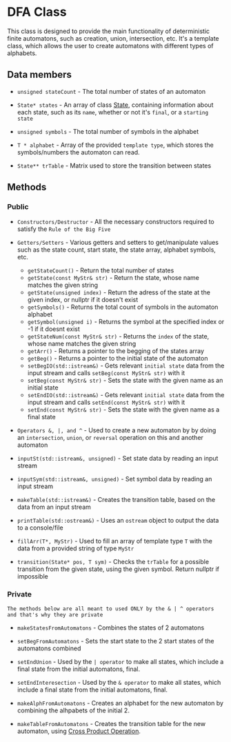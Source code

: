 # DFA Class

This class is designed to provide the main functionality of deterministic finite automatons, such as creation, union, intersection, etc.
It's a template class, which allows the user to create automatons with different types of alphabets.

## Data members

- `unsigned stateCount` - The total number of states of an automaton

- `State* states` - An array of class [State](State.md), containing information about each state, such as its `name`, whether or not it's `final`, or a `starting state`

- `unsigned symbols` - The total number of symbols in the alphabet

- `T * alphabet` - Array of the provided `template type`, which stores the symbols/numbers the automaton can read.

- `State** trTable` - Matrix used to store the transition between states

## Methods

### Public

- `Constructors/Destructor` - All the necessary constructors required to satisfy the `Rule of the Big Five`

- `Getters/Setters` - Various getters and setters to get/manipulate values such as the state count, start state, the state array, alphabet symbols, etc.

  - `getStateCount()` - Return the total number of states
  - `getState(const MyStr& str)` - Return the state, whose name matches the given string
  - `getState(unsigned index)` - Return the adress of the state at the given index, or nullptr if it doesn't exist
  - `getSymbols()` - Returns the total count of symbols in the automaton alphabet
  - `getSymbol(unsigned i)` - Returns the symbol at the specified index or -1 if it doesnt exist
  - `getStateNum(const MyStr& str)` - Returns the `index` of the state, whose name matches the given string
  - `getArr()` - Returns a pointer to the begging of the states array
  - `getBeg()` - Returns a pointer to the initial state of the automaton
  - `setBegIO(std::istream&)` - Gets relevant `initial state` data from the input stream and calls `setBeg(const MyStr& str)` with it
  - `setBeg(const MyStr& str)` - Sets the state with the given name as an initial state
  - `setEndIO(std::istream&)` - Gets relevant `initial state` data from the input stream and calls `setEnd(const MyStr& str)` with it
  - `setEnd(const MyStr& str)` - Sets the state with the given name as a final state

- `Operators &, |, and ^` - Used to create a new automaton by by doing an `intersection`, `union`, or `reversal` operation on this and another automaton

- `inputSt(std::istream&, unsigned)` - Set state data by reading an input stream

- `inputSym(std::istream&, unsigned)` - Set symbol data by reading an input stream

- `makeTable(std::istream&)` - Creates the transition table, based on the data from an input stream

- `printTable(std::ostream&)` - Uses an `ostream` object to output the data to a console/file

- `fillArr(T*, MyStr)` - Used to fill an array of template type `T` with the data from a provided string of type `MyStr`

- `transition(State* pos, T sym)` - Checks the `trTable` for a possible transition from the given state, using the given symbol. Return nullptr if impossible

### Private

    The methods below are all meant to used ONLY by the & | ^ operators and that's why they are private

- `makeStatesFromAutomatons` - Combines the states of 2 automatons

- `setBegFromAutomatons` - Sets the start state to the 2 start states of the automatons combined

- `setEndUnion` - Used by the `| operator` to make all states, which include a final state from the initial automatons, final.

- `setEndInteresection` - Used by the `& operator` to make all states, which include a final state from the initial automatons, final.

- `makeAlphFromAutomatons` - Creates an alphabet for the new automaton by combining the alhpabets of the initial 2.

- `makeTableFromAutomatons` - Creates the transition table for the new automaton, using [Cross Product Operation](https://www.geeksforgeeks.org/cross-product-operation-in-dfa/).
